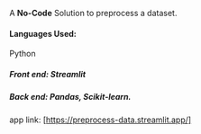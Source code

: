 A **No-Code** Solution to preprocess a dataset.
#### Languages Used:
Python <br>

##### Front end: Streamlit <br>
##### Back end: Pandas, Scikit-learn.
#### 
app link: [https://preprocess-data.streamlit.app/]
